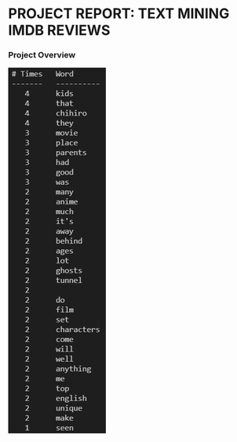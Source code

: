 # PROJECT REPORT: TEXT MINING IMDB REVIEWS

### Project Overview


![frequency_analysis](images/output.png)